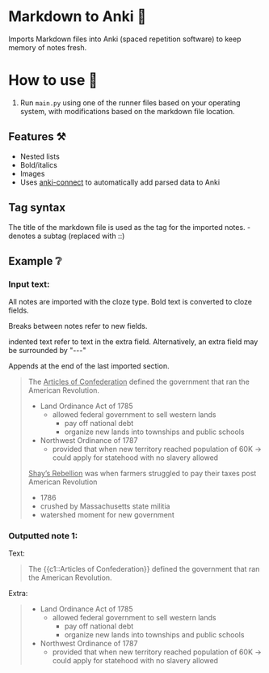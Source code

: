 # Markdown to Anki 📄

Imports Markdown files into Anki (spaced repetition software) to keep memory of notes fresh.

# How to use 🤔

1. Run `main.py` using one of the runner files based on your operating system, with modifications based on the markdown file location.

## Features ⚒️

* Nested lists
* Bold/italics
* Images
* Uses [anki-connect](https://github.com/FooSoft/anki-connect#media-actions) to automatically add parsed data to Anki

## Tag syntax

The title of the markdown file is used as the tag for the imported notes. - denotes a subtag (replaced with ::) 

## Example ❔

### Input text:

All notes are imported with the cloze type. Bold text is converted to cloze fields. 

Breaks between notes refer to new fields.

indented text refer to text in the extra field. Alternatively, an extra field may be surrounded by "---"

Appends at the end of the last imported section.

> The <ins>Articles of Confederation</ins> defined the government that ran the American Revolution.
>
> * Land Ordinance Act of 1785
>     * allowed federal government to sell western lands
>         * pay off national debt
>         * organize new lands into townships and public schools
> * Northwest Ordinance of 1787
>     * provided that when new territory reached population of 60K → could apply for statehood with no slavery allowed
> 
> <ins>Shay’s Rebellion</ins> was when farmers struggled to pay their taxes post American Revolution
> 
> * 1786
> * crushed by Massachusetts state militia
> * watershed moment for new government

### Outputted note 1:

Text: 
> The {{c1::Articles of Confederation}} defined the government that ran the American Revolution.

Extra:

> * Land Ordinance Act of 1785
>     * allowed federal government to sell western lands
>         * pay off national debt
>         * organize new lands into townships and public schools
> * Northwest Ordinance of 1787
>     * provided that when new territory reached population of 60K → could apply for statehood with no slavery allowed
